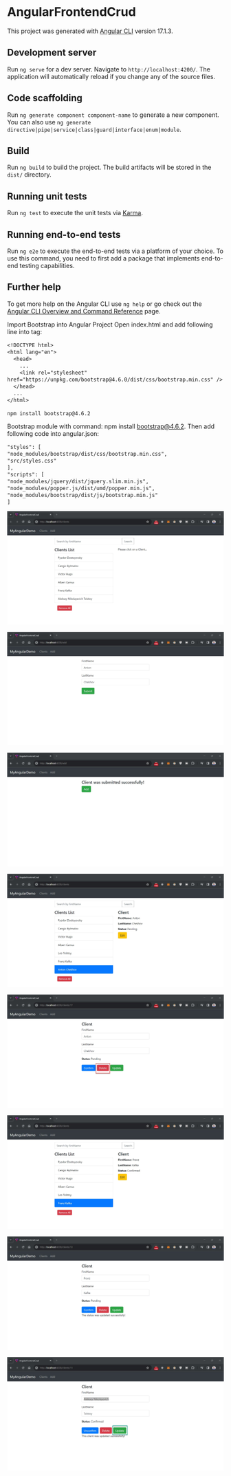 # AngularFrontendCrud

This project was generated with [Angular CLI](https://github.com/angular/angular-cli) version 17.1.3.

## Development server

Run `ng serve` for a dev server. Navigate to `http://localhost:4200/`. The application will automatically reload if you change any of the source files.

## Code scaffolding

Run `ng generate component component-name` to generate a new component. You can also use `ng generate directive|pipe|service|class|guard|interface|enum|module`.

## Build

Run `ng build` to build the project. The build artifacts will be stored in the `dist/` directory.

## Running unit tests

Run `ng test` to execute the unit tests via [Karma](https://karma-runner.github.io).

## Running end-to-end tests

Run `ng e2e` to execute the end-to-end tests via a platform of your choice. To use this command, you need to first add a package that implements end-to-end testing capabilities.

## Further help

To get more help on the Angular CLI use `ng help` or go check out the [Angular CLI Overview and Command Reference](https://angular.io/cli) page.






Import Bootstrap into Angular Project
Open index.html and add following line into <head> tag:
```
<!DOCTYPE html>
<html lang="en">
  <head>
    ...
    <link rel="stylesheet" href="https://unpkg.com/bootstrap@4.6.0/dist/css/bootstrap.min.css" />
  </head>
  ...
</html>
```





`npm install bootstrap@4.6.2`


Bootstrap module with command: npm install bootstrap@4.6.2.
Then add following code into angular.json:

```
"styles": [
"node_modules/bootstrap/dist/css/bootstrap.min.css",
"src/styles.css"
],
"scripts": [
"node_modules/jquery/dist/jquery.slim.min.js",
"node_modules/popper.js/dist/umd/popper.min.js",
"node_modules/bootstrap/dist/js/bootstrap.min.js"
]
```


![Angular](src/assets/images/00.jpg)

![Angular](src/assets/images/01.jpg)

![Angular](src/assets/images/02.jpg)

![Angular](src/assets/images/03.jpg)

![Angular](src/assets/images/04.jpg)

![Angular](src/assets/images/05.jpg)

![Angular](src/assets/images/06.jpg)

![Angular](src/assets/images/07.jpg)
